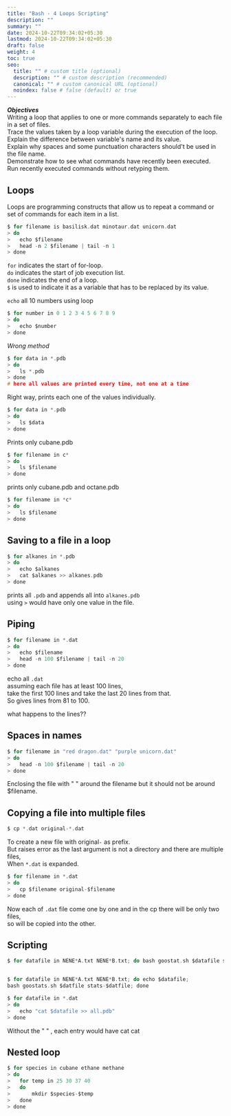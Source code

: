 ```yaml
---
title: "Bash - 4 Loops Scripting"
description: ""
summary: ""
date: 2024-10-22T09:34:02+05:30
lastmod: 2024-10-22T09:34:02+05:30
draft: false
weight: 4
toc: true
seo:
  title: "" # custom title (optional)
  description: "" # custom description (recommended)
  canonical: "" # custom canonical URL (optional)
  noindex: false # false (default) or true
---
```



***Objectives***      
Writing a loop that applies to one or more commands separately to each file in a set of files.   
Trace the values taken by a loop variable during the execution of the loop.   
Explain the difference between variable's name and its value.   
Explain why spaces and some punctuation characters should't be used in the file name.   
Demonstrate how to see what commands have recently been executed.   
Run recently executed commands without retyping them.


## Loops

Loops are programming constructs that allow us to repeat a command or set of commands for each item in a list.
```c
$ for filename is basilisk.dat minotaur.dat unicorn.dat
> do
> 	echo $filename
> 	head -n 2 $filename | tail -n 1
> done
```
`for` indicates the start of for-loop.      
`do` indicates the start of job execution list.   
`done` indicates the end of a loop.   
`$` is used to indicate it as a variable that has to be replaced by its value.


`echo` all 10 numbers using loop
```c
$ for number in 0 1 2 3 4 5 6 7 8 9
> do
> 	echo $number
> done
```

*Wrong method*
```c
$ for data in *.pdb
> do
> 	ls *.pdb
> done
# here all values are printed every time, not one at a time
```

Right way, prints each one of the values individually.
```c
$ for data in *.pdb
> do
> 	ls $data
> done
```


Prints only cubane.pdb
```c
$ for filename in c*
> do
> 	ls $filename
> done
```


prints only cubane.pdb and octane.pdb
```c
$ for filename in *c*
> do
> 	ls $filename
> done
```


## Saving to a file in a loop

```c
$ for alkanes in *.pdb
> do
> 	echo $alkanes
> 	cat $alkanes >> alkanes.pdb
> done
```
prints all  `.pdb`  and appends all into `alkanes.pdb`      
using `>` would have only one value in the file.


## Piping

```c
$ for filename in *.dat
> do
> 	echo $filename
> 	head -n 100 $filename | tail -n 20
> done
```
echo all  `.dat`    
assuming each file has at least 100 lines,   
take the first 100 lines and take the last 20 lines from that.    
So gives lines from 81 to 100.

what happens to the lines??


## Spaces in names

```c
$ for filename in "red dragon.dat" "purple unicorn.dat"
> do
> 	head -n 100 $filename | tail -n 20
> done
```
Enclosing the file with " " around the filename but it should not be around $filename.


## Copying a file into multiple files

```c
$ cp *.dat original-*.dat
```
To create a new file with original`-` as prefix.      
But raises error as the last argument is not a directory and there are multiple files,    
When `*.dat`  is expanded.


```c
$ for filename in *.dat
> do
> 	cp $filename original-$filename
> done
```
Now each of `.dat` file come one by one and in the cp there will be only two files,   
so will be copied into the other.


## Scripting

```c
$ for datafile in NENE*A.txt NENE*B.txt; do bash goostat.sh $datafile stats-$datfile; done


$ for datafile in NENE*A.txt NENE*B.txt; do echo $datafile;
bash goostats.sh $datfile stats-$datfile; done
```

```c
$ for datafile in *.dat
> do
> 	echo "cat $datafile >> all.pdb"
> done
```
Without the " " , each entry would have cat cat


## Nested loop

```c
$ for species in cubane ethane methane
> do
> 	for temp in 25 30 37 40
> 	do
> 		mkdir $species-$temp
> 	done
> done
```
